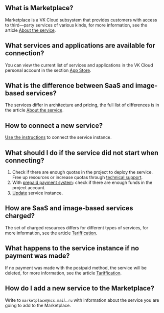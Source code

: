 ## What is Marketplace?

Marketplace is a VK Cloud subsystem that provides customers with access to third—party services of various kinds, for more information, see the article [About the service](../concepts/about/).

## What services and applications are available for connection?

You can view the current list of services and applications in the VK Cloud personal account in the section [App Store](https://mcs.mail.ru/app/services/marketplace).

## What is the difference between SaaS and image-based services?

The services differ in architecture and pricing, the full list of differences is in the article [About the service](../concepts/about#types_of_services).

## How to connect a new service?

[Use the instructions](../instructions/pr-instance-add/) to connect the service instance.

## What should I do if the service did not start when connecting?

1. Check if there are enough quotas in the project to deploy the service. Free up resources or increase quotas through [technical support](/en/contacts).
1. With [prepaid payment system](../tariffication/): check if there are enough funds in the project account.
1. [Update](../instructions/pr-instance-manage#recreating_or_re_updating_a_service_instance) service instance.

## How are SaaS and image-based services charged?

The set of charged resources differs for different types of services, for more information, see the article [Tariffication](../tariffication/).

## What happens to the service instance if no payment was made?

If no payment was made with the postpaid method, the service will be deleted, for more information, see the article [Tariffication](../tariffication/).

## How do I add a new service to the Marketplace?

Write to `marketplace@mcs.mail.ru` with information about the service you are going to add to the Marketplace.

